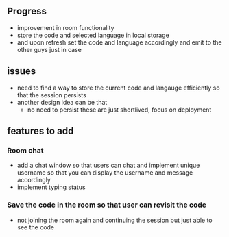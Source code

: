 ## Progress

- improvement in room functionality
- store the code and selected language in local storage
- and upon refresh set the code and language accordingly and emit to the other guys just in case

## issues

- need to find a way to store the current code and langauge efficiently so that the session persists
- another design idea can be that
  - no need to persist these are just shortlived, focus on deployment

## features to add

### Room chat

- add a chat window so that users can chat and implement unique username so that you can display the username and message accordingly
- implement typing status

### Save the code in the room so that user can revisit the code

- not joining the room again and continuing the session but just able to see the code
